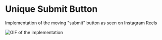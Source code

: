 # Unique Submit Button

Implementation of the moving "submit" button as seen on Instagram Reels

![GIF of the implementation](https://user-images.githubusercontent.com/76874556/198349056-eb22ed06-2b91-40cb-827f-1117074108ca.gif)

